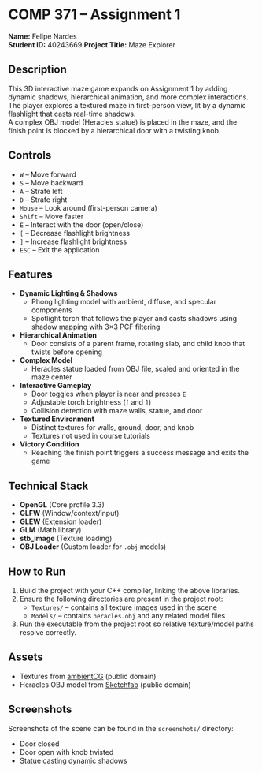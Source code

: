 # COMP 371 – Assignment 1
**Name:** Felipe Nardes  
**Student ID:** 40243669 
**Project Title:** Maze Explorer  

## Description
This 3D interactive maze game expands on Assignment 1 by adding dynamic shadows, hierarchical animation, and more complex interactions.  
The player explores a textured maze in first-person view, lit by a dynamic flashlight that casts real-time shadows.  
A complex OBJ model (Heracles statue) is placed in the maze, and the finish point is blocked by a hierarchical door with a twisting knob.

## Controls
- `W` – Move forward  
- `S` – Move backward  
- `A` – Strafe left  
- `D` – Strafe right  
- `Mouse` – Look around (first-person camera)  
- `Shift` – Move faster  
- `E` – Interact with the door (open/close)  
- `[` – Decrease flashlight brightness  
- `]` – Increase flashlight brightness  
- `ESC` – Exit the application

## Features
- **Dynamic Lighting & Shadows**  
  - Phong lighting model with ambient, diffuse, and specular components  
  - Spotlight torch that follows the player and casts shadows using shadow mapping with 3×3 PCF filtering  
- **Hierarchical Animation**  
  - Door consists of a parent frame, rotating slab, and child knob that twists before opening  
- **Complex Model**  
  - Heracles statue loaded from OBJ file, scaled and oriented in the maze center  
- **Interactive Gameplay**  
  - Door toggles when player is near and presses `E`  
  - Adjustable torch brightness (`[` and `]`)  
  - Collision detection with maze walls, statue, and door  
- **Textured Environment**  
  - Distinct textures for walls, ground, door, and knob  
  - Textures not used in course tutorials  
- **Victory Condition**  
  - Reaching the finish point triggers a success message and exits the game

## Technical Stack
- **OpenGL** (Core profile 3.3)  
- **GLFW** (Window/context/input)  
- **GLEW** (Extension loader)  
- **GLM** (Math library)  
- **stb_image** (Texture loading)  
- **OBJ Loader** (Custom loader for `.obj` models)  

## How to Run
1. Build the project with your C++ compiler, linking the above libraries.  
2. Ensure the following directories are present in the project root:  
   - `Textures/` – contains all texture images used in the scene  
   - `Models/` – contains `heracles.obj` and any related model files  
3. Run the executable from the project root so relative texture/model paths resolve correctly.

## Assets
- Textures from [ambientCG](https://ambientcg.com/) (public domain)  
- Heracles OBJ model from [Sketchfab](https://sketchfab.com/) (public domain)  

## Screenshots
Screenshots of the scene can be found in the `screenshots/` directory:
- Door closed
- Door open with knob twisted
- Statue casting dynamic shadows
